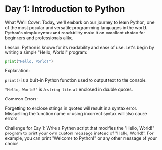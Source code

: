 # Day 1: Introduction to Python

What We'll Cover:
Today, we'll embark on our journey to learn Python, one of the most popular and versatile programming languages in the world. Python's simple syntax and readability make it an excellent choice for beginners and professionals alike.

Lesson:
Python is known for its readability and ease of use. Let's begin by writing a simple "Hello, World!" program:

```python
print("Hello, World!")
```
Explanation:

`print()` is a built-in Python function used to output text to the console.

`"Hello, World!"` is a `string literal` enclosed in double quotes.

Common Errors:

Forgetting to enclose strings in quotes will result in a syntax error.
Misspelling the function name or using incorrect syntax will also cause errors.


Challenge for Day 1:
Write a Python script that modifies the "Hello, World!" program to print your own custom message instead of "Hello, World!". For example, you can print "Welcome to Python!" or any other message of your choice.

